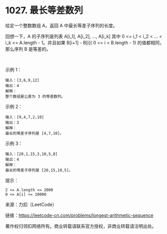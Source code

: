# 1027. 最长等差数列

给定一个整数数组 A，返回 A 中最长等差子序列的长度。

回想一下，A 的子序列是列表 A[i_1], A[i_2], ..., A[i_k] 其中 0 <= i_1 < i_2 < ... < i_k <= A.length - 1。并且如果 B[i+1] - B[i]( 0 <= i < B.length - 1) 的值都相同，那么序列 B 是等差的。

 

示例 1：

```
输入：[3,6,9,12]
输出：4
解释： 
整个数组是公差为 3 的等差数列。
```

示例 2：

```
输入：[9,4,7,2,10]
输出：3
解释：
最长的等差子序列是 [4,7,10]。
```

示例 3：

```
输入：[20,1,15,3,10,5,8]
输出：4
解释：
最长的等差子序列是 [20,15,10,5]。
```

提示：

```
2 <= A.length <= 2000
0 <= A[i] <= 10000
```

来源：力扣（LeetCode）

链接：https://leetcode-cn.com/problems/longest-arithmetic-sequence

著作权归领扣网络所有。商业转载请联系官方授权，非商业转载请注明出处。
